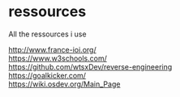 # ressources
All the ressources i use

http://www.france-ioi.org/ <br>
https://www.w3schools.com/ <br>
https://github.com/wtsxDev/reverse-engineering <br>
https://goalkicker.com/ <br>
https://wiki.osdev.org/Main_Page
